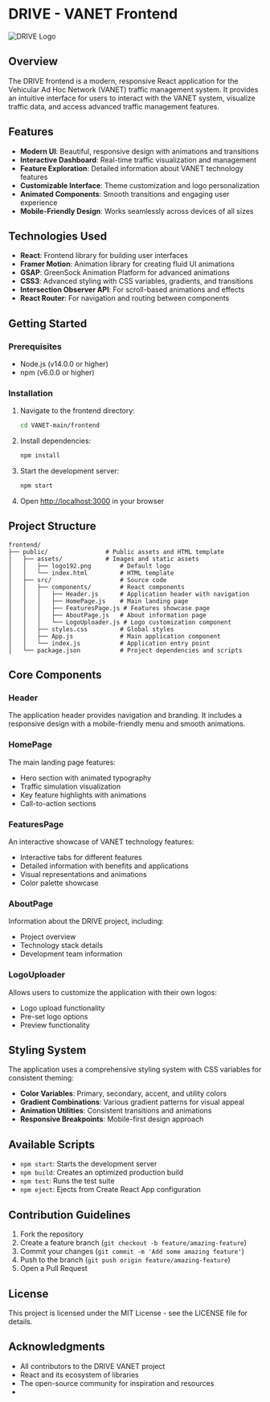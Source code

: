 # DRIVE - VANET Frontend

![DRIVE Logo](./public/assets/drivelogo.jpg)

## Overview

The DRIVE frontend is a modern, responsive React application for the Vehicular Ad Hoc Network (VANET) traffic management system. It provides an intuitive interface for users to interact with the VANET system, visualize traffic data, and access advanced traffic management features.

## Features

- **Modern UI**: Beautiful, responsive design with animations and transitions
- **Interactive Dashboard**: Real-time traffic visualization and management
- **Feature Exploration**: Detailed information about VANET technology features
- **Customizable Interface**: Theme customization and logo personalization
- **Animated Components**: Smooth transitions and engaging user experience
- **Mobile-Friendly Design**: Works seamlessly across devices of all sizes

## Technologies Used

- **React**: Frontend library for building user interfaces
- **Framer Motion**: Animation library for creating fluid UI animations
- **GSAP**: GreenSock Animation Platform for advanced animations
- **CSS3**: Advanced styling with CSS variables, gradients, and transitions
- **Intersection Observer API**: For scroll-based animations and effects
- **React Router**: For navigation and routing between components

## Getting Started

### Prerequisites

- Node.js (v14.0.0 or higher)
- npm (v6.0.0 or higher)

### Installation

1. Navigate to the frontend directory:
   ```bash
   cd VANET-main/frontend
   ```

2. Install dependencies:
   ```bash
   npm install
   ```

3. Start the development server:
   ```bash
   npm start
   ```

4. Open [http://localhost:3000](http://localhost:3000) in your browser

## Project Structure

```
frontend/
├── public/                # Public assets and HTML template
│   ├── assets/            # Images and static assets
│   │   ├── logo192.png        # Default logo
│   │   └── index.html         # HTML template
│   ├── src/                   # Source code
│   │   ├── components/        # React components
│   │   │   ├── Header.js      # Application header with navigation
│   │   │   ├── HomePage.js    # Main landing page
│   │   │   ├── FeaturesPage.js # Features showcase page
│   │   │   ├── AboutPage.js   # About information page
│   │   │   └── LogoUploader.js # Logo customization component
│   │   ├── styles.css         # Global styles
│   │   ├── App.js             # Main application component
│   │   └── index.js           # Application entry point
│   └── package.json           # Project dependencies and scripts
```

## Core Components

### Header
The application header provides navigation and branding. It includes a responsive design with a mobile-friendly menu and smooth animations.

### HomePage
The main landing page features:
- Hero section with animated typography
- Traffic simulation visualization
- Key feature highlights with animations
- Call-to-action sections

### FeaturesPage
An interactive showcase of VANET technology features:
- Interactive tabs for different features
- Detailed information with benefits and applications
- Visual representations and animations
- Color palette showcase

### AboutPage
Information about the DRIVE project, including:
- Project overview
- Technology stack details
- Development team information

### LogoUploader
Allows users to customize the application with their own logos:
- Logo upload functionality
- Pre-set logo options
- Preview functionality

## Styling System

The application uses a comprehensive styling system with CSS variables for consistent theming:

- **Color Variables**: Primary, secondary, accent, and utility colors
- **Gradient Combinations**: Various gradient patterns for visual appeal
- **Animation Utilities**: Consistent transitions and animations
- **Responsive Breakpoints**: Mobile-first design approach

## Available Scripts

- `npm start`: Starts the development server
- `npm build`: Creates an optimized production build
- `npm test`: Runs the test suite
- `npm eject`: Ejects from Create React App configuration

## Contribution Guidelines

1. Fork the repository
2. Create a feature branch (`git checkout -b feature/amazing-feature`)
3. Commit your changes (`git commit -m 'Add some amazing feature'`)
4. Push to the branch (`git push origin feature/amazing-feature`)
5. Open a Pull Request

## License

This project is licensed under the MIT License - see the LICENSE file for details.

## Acknowledgments

- All contributors to the DRIVE VANET project
- React and its ecosystem of libraries
- The open-source community for inspiration and resources
- 
